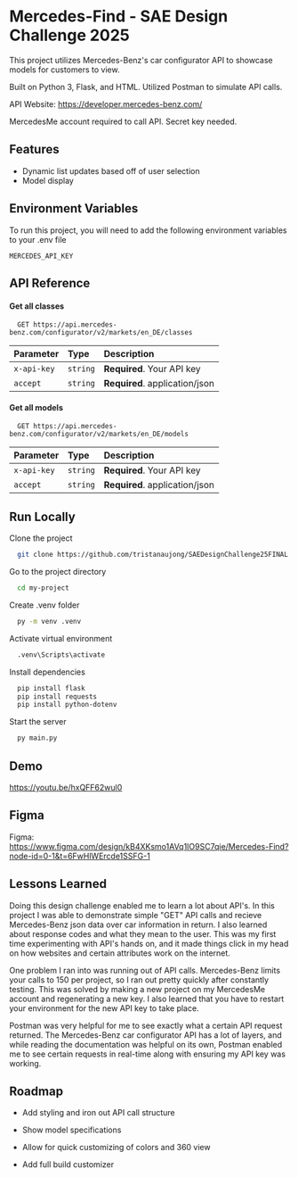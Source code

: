 
# Mercedes-Find - SAE Design Challenge 2025

This project utilizes Mercedes-Benz's car configurator API to showcase models for customers to view. 

Built on Python 3, Flask, and HTML. Utilized Postman to simulate API calls. 

API Website: https://developer.mercedes-benz.com/

MercedesMe account required to call API. Secret key needed. 

## Features

- Dynamic list updates based off of user selection
- Model display



## Environment Variables

To run this project, you will need to add the following environment variables to your .env file

`MERCEDES_API_KEY`



## API Reference

#### Get all classes

```http
  GET https://api.mercedes-benz.com/configurator/v2/markets/en_DE/classes
```

| Parameter | Type     | Description                |
| :-------- | :------- | :------------------------- |
| `x-api-key` | `string` | **Required**. Your API key |
| `accept` | `string` | **Required**. application/json |

#### Get all models

```http
  GET https://api.mercedes-benz.com/configurator/v2/markets/en_DE/models
```

| Parameter | Type     | Description                       |
| :-------- | :------- | :-------------------------------- |
| `x-api-key` | `string` | **Required**. Your API key |
| `accept` | `string` | **Required**. application/json |



## Run Locally

Clone the project

```bash
  git clone https://github.com/tristanaujong/SAEDesignChallenge25FINAL
```

Go to the project directory

```bash
  cd my-project
```

Create .venv folder

```bash
  py -m venv .venv
```

Activate virtual environment

```bash
  .venv\Scripts\activate
```

Install dependencies

```bash
  pip install flask
  pip install requests
  pip install python-dotenv                                                        
```

Start the server

```bash
  py main.py
```


## Demo

https://youtu.be/hxQFF62wul0
## Figma

Figma: https://www.figma.com/design/kB4XKsmo1AVq1IO9SC7qie/Mercedes-Find?node-id=0-1&t=6FwHlWErcde1SSFG-1


## Lessons Learned

Doing this design challenge enabled me to learn a lot about API's. In this project I was able to demonstrate simple "GET" API calls and recieve Mercedes-Benz json data over car information in return. I also learned about response codes and what they mean to the user. This was my first time experimenting with API's hands on, and it made things click in my head on how websites and certain attributes work on the internet. 

One problem I ran into was running out of API calls. Mercedes-Benz limits your calls to 150 per project, so I ran out pretty quickly after constantly testing. This was solved by making a new project on my MercedesMe account and regenerating a new key. I also learned that you have to restart your environment for the new API key to take place.

Postman was very helpful for me to see exactly what a certain API request returned. The Mercedes-Benz car configurator API has a lot of layers, and while reading the documentation was helpful on its own, Postman enabled me to see certain requests in real-time along with ensuring my API key was working. 


## Roadmap

- Add styling and iron out API call structure

- Show model specifications

- Allow for quick customizing of colors and 360 view

- Add full build customizer

